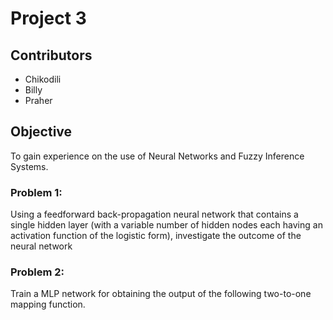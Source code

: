# Project 3

## Contributors

- Chikodili
- Billy
- Praher

## Objective 
To gain experience on the use of Neural Networks and Fuzzy Inference Systems.


### Problem 1:

Using a feedforward back-propagation neural network that contains a single hidden layer (with a variable number of hidden nodes each having an activation function of the logistic form), investigate the outcome of the neural network

### Problem 2:
Train a MLP network for obtaining the output of the following two-to-one mapping function.
